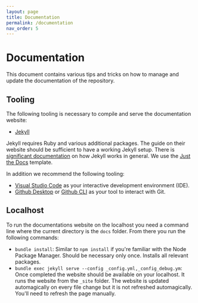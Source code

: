 ```yaml
---
layout: page
title: Documentation
permalink: /documentation
nav_order: 5
---
```


# Documentation

This document contains various tips and tricks on how to manage and update the documentation of the repository.

## Tooling

The following tooling is necessary to compile and serve the documentation website:

- [Jekyll](https://jekyllrb.com/docs/installation/)

Jekyll requires Ruby and various additional packages. The guide on their website should be sufficient to have a working Jekyll setup. There is [significant documentation](https://jekyllrb.com/docs) on how Jekyll works in general. We use the [Just the Docs](https://github.com/just-the-docs/just-the-docs) template.

In addition we recommend the following tooling:

- [Visual Studio Code](https://code.visualstudio.com/) as your interactive development environment (IDE).
- [Github Desktop](https://github.com/apps/desktop) or [Github CLI](https://git-scm.com/) as your tool to interact with Git.

## Localhost

To run the documentations website on the localhost you need a command line where the current directory is the `docs` folder. From there you run the following commands:

- `bundle install`: Similar to `npm install` if you're familiar with the Node Package Manager. Should be necessary only once. Installs all relevant packages.
- `bundle exec jekyll serve --config _config.yml,_config_debug.ym`: Once completed the website should be available on your localhost. It runs the website from the `_site` folder. The website is updated automagically on every file change but it is not refreshed automagically. You'll need to refresh the page manually.
